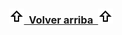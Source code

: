 <h3 align="center"><img src="../Pictures/Pfeiloben.png" width="24" height="24"><a href="#top">&nbsp;&nbsp;Volver arriba&nbsp;&nbsp;</a><img src="../Pictures/Pfeiloben.png" width="24" height="24"></h3>
